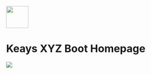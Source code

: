 <img height="60px" width="60px" align="center" src="https://github.com/berlintay/KeaysBootXYZ_WEB/blob/3f293d49d66c1503145d8d5540ceafca4c1d4265/media/image-removebg-preview.png">
<h1 align-content="left" font-size="24px">Keays XYZ Boot Homepage</h1>
<a href="http://www.keays.xyz">
<img heigth="max" width="max"  align-content="center" src="https://github.com/berlintay/KeaysBootXYZ_WEB/blob/master/media/mod.gif">

